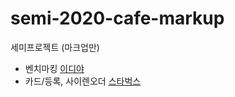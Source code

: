 # semi-2020-cafe-markup

세미프로젝트 (마크업만)

- 벤치마킹 [이디야](https://www.ediya.com/)
- 카드/등록, 사이렌오더 [스타벅스](https://www.starbucks.co.kr/index.do)
